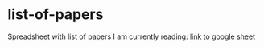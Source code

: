 # list-of-papers

Spreadsheet with list of papers I am currently reading: [link to google sheet](https://docs.google.com/spreadsheets/d/1BBFLtKWVpvWFYUezEVgT9FfUr1SEilFF25yY7zRp_Q4/edit?usp=sharing)

